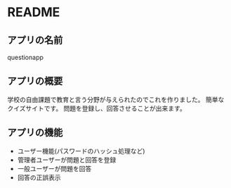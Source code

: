 # README
## アプリの名前
questionapp
## アプリの概要
学校の自由課題で教育と言う分野が与えられたのでこれを作りました。
簡単なクイズサイトです。
問題を登録し、回答させることが出来ます。
## アプリの機能
- ユーザー機能(パスワードのハッシュ処理など)
- 管理者ユーザーが問題と回答を登録
- 一般ユーザーが問題を回答
- 回答の正誤表示